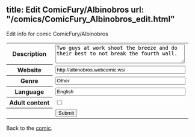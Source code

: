 title: Edit ComicFury/Albinobros
url: "/comics/ComicFury_Albinobros_edit.html"
---
Edit info for comic ComicFury/Albinobros

<form name="comic" action="http://gaepostmail.appspot.com/comic/" method="post">
<table class="comicinfo">
<tr>
<th>Description</th><td><textarea name="description" cols="40" rows="3">Two guys at work shoot the breeze and do their best to not break the fourth wall.</textarea></td>
</tr>
<tr>
<th>Website</th><td><input type="text" name="url" value="http://albinobros.webcomic.ws/" size="40"/></td>
</tr>
<tr>
<th>Genre</th><td><input type="text" name="genre" value="Other" size="40"/></td>
</tr>
<tr>
<th>Language</th><td><input type="text" name="language" value="English" size="40"/></td>
</tr>
<tr>
<th>Adult content</th><td><input type="checkbox" name="adult" value="adult" /></td>
</tr>
<tr>
<th></th><td>
<input type="hidden" name="comic" value="ComicFury_Albinobros" />
<input type="submit" name="submit" value="Submit" />
</td>
</tr>
</table>
</form>

Back to the [comic](ComicFury_Albinobros.html).
